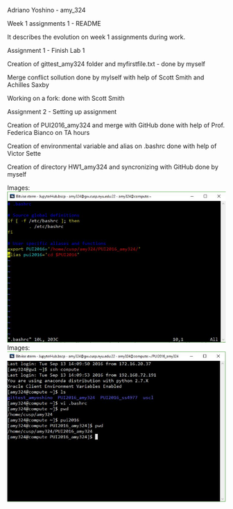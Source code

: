 Adriano Yoshino - amy_324 

Week 1 assignments 1 - README

It describes the evolution on week 1 assignments during work.

Assignment 1 - Finish Lab 1

Creation of gittest_amy324 folder and myfirstfile.txt - done by myself

Merge conflict sollution done by mylself with help of Scott Smith and Achilles Saxby

Working on a fork: done with Scott Smith 

Assignment 2 - Setting up assignment

Creation of PUI2016_amy324 and merge with GitHub done with help of Prof. Federica Bianco on TA hours

Creation of environmental variable and alias on .bashrc done with help of Victor Sette

Creation of directory HW1_amy324 and syncronizing with GitHub done by myself

Images: ![Bashrc screen - amy324](Bashrc%20screen%20-%20amy324.JPG)
Images: ![Terminal pwd screen - amy324](Terminal%20pwd%20screen%20-%20amy324.JPG)





